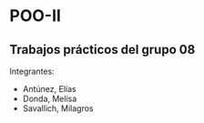 # POO-II
## Trabajos prácticos del grupo 08

Integrantes:
- Antúnez, Elías
- Donda, Melisa
- Savallich, Milagros
